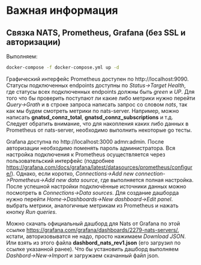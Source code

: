 # Важная информация

## Связка NATS, Prometheus, Grafana (без SSL и авторизации)

Выполняем:

```bash
docker-compose -f docker-compose.yml up -d
```

Графический интерфейс Prometheus доступен по http://localhost:9090. Статусы подключенных endpoints доступны по _Status->Target Health_, где статусы всех подключенных endpoints должны быть _green_ и _UP_. Для того что бы проверить поступают ли какие либо метрики нужно перейти _Query->Grath_ и в строке запроса написать запрос со словом _nats_, так как мы будем смотреть метрики по nats-server.
Например, можно написать **gnatsd_connz_total**, **gnatsd_connz_subscriptions** и т.д. Следует обратить внимание, что для накопления каких либо данных в Prometheus от nats-server, необходимо выполнить некоторые go тесты.

Grafana доступна по http://localhost:3000 admn:admin. После авторизации необходимо поменять пароль администратора. Вся настройка подключения к Prometheus осуществляется через пользовательский интерфейс (подробнее https://grafana.com/docs/grafana/latest/datasources/prometheus/configure/).
Однако, если коротко, _Connections->Add new connection->Prometheus->Add new data source_, где выполняется полная настройка. После успешной настройки подключённые источники данных можно посмотреть в _Connections->Data sources_.
Для создание дашборда нужно перейти _Home->Dashboards->New dashboard->Edit panel_. выбрать метрики, аналогичные метрикам из Prometheus и нажать кнопку _Run queries_.

Можно скачать официальный дашборд для Nats от Grafana по этой ссылке https://grafana.com/grafana/dashboards/2279-nats-servers/, кстати, авторизовыватся не надо, просто нажимаем _Download JSON_. Или взять из этого файла **dashbord_nats_rev1.json** (его загрузил по ссылке указанной ранее). Что бы установить дашборд выполняем _Dashbord->New->Import_ и загружаем скачанный файл json.
